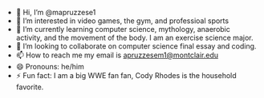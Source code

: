- 👋 Hi, I’m @mapruzzese1
- 👀 I’m interested in video games, the gym, and professioal sports
- 🌱 I’m currently learning computer science, mythology, anaerobic activity, and the movement of the body. I am an exercise science major. 
- 💞️ I’m looking to collaborate on computer science final essay and coding. 
- 📫 How to reach me my email is apruzzesem1@montclair.edu
- 😄 Pronouns: he/him
- ⚡ Fun fact: I am a big WWE fan fan, Cody Rhodes is the household favorite. 

<!---
mapruzzese1/mapruzzese1 is a ✨ special ✨ repository because its `README.md` (this file) appears on your GitHub profile.
You can click the Preview link to take a look at your changes.
--->
